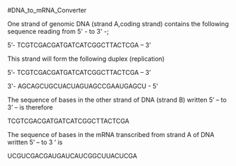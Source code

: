 

#DNA_to_mRNA_Converter

One strand of genomic DNA (strand A,coding strand) contains the following sequence reading from 5' - to 3' -;

5’- TCGTCGACGATGATCATCGGCTTACTCGA – 3’

This strand will form the following duplex (replication)

5’- TCGTCGACGATGATCATCGGCTTACTCGA – 3’

3'- AGCAGCUGCUACUAGUAGCCGAAUGAGCU - 5'

The sequence of bases in the other strand of DNA (strand B) written 5’ – to 3’ – is therefore

TCGTCGACGATGATCATCGGCTTACTCGA

The sequence of bases in the mRNA transcribed from strand A of DNA written 5’ – to 3 ‘ is

UCGUCGACGAUGAUCAUCGGCUUACUCGA
